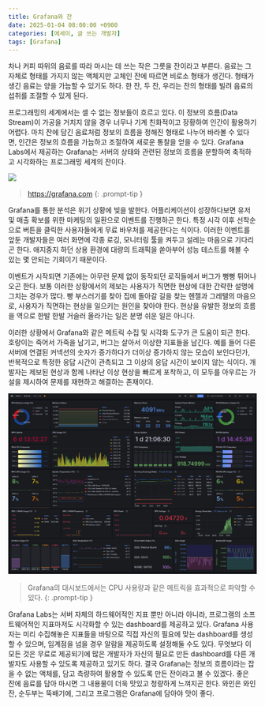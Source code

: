 ```yaml
---
title: Grafana와 잔
date: 2025-01-04 08:00:00 +0900
categories: [에세이, 글 쓰는 개발자]
tags: [Grafana]
---
```

차나 커피 따위의 음료를 따라 마시는 데 쓰는 작은 그릇을 잔이라고 부른다. 음료는 그 자체로 형태를 가지지 않는 액체지만 고체인 잔에 따르면 비로소 형태가 생긴다. 형태가 생긴 음료는 양을 가늠할 수 있기도 하다. 한 잔, 두 잔, 우리는 잔의 형태를 빌려 음료의 섭취를 조절할 수 있게 된다.

프로그래밍의 세계에서는 셀 수 없는 정보들이 흐르고 있다. 이 정보의 흐름(Data Stream)이 가공을 거치지 않을 경우 너무나 기계 친화적이고 장황하여 인간이 활용하기 어렵다. 마치 잔에 담긴 음료처럼 정보의 흐름을 정해진 형태로 나누어 바라볼 수 있다면, 인간은 정보의 흐름을 가늠하고 조절하여 새로운 통찰을 얻을 수 있다. Grafana Labs에서 제공하는 Grafana는 서버의 상태와 관련된 정보의 흐름을 분할하여 축적하고 시각화하는 프로그래밍 세계의 잔이다.

![](/assets/img/grafana-log-200x100.png)

> https://grafana.com
{: .prompt-tip }

Grafana를 통한 분석은 위기 상황에 빛을 발한다. 어플리케이션이 성장하다보면 유저 및 매출 확보를 위한 마케팅의 일환으로 이벤트를 진행하곤 한다. 특정 시각 이후 선착순으로 버튼을 클릭한 사용자들에게 무료 바우처를 제공한다는 식이다. 이러한 이벤트를 앞둔 개발자들은 여러 화면에 각종 로깅, 모니터링 툴을 켜두고 설레는 마음으로 기다리곤 한다. 애지중지 하던 상용 환경에 대량의 트래픽을 쏟아부어 성능 테스트를 해볼 수 있는 몇 안되는 기회이기 때문이다. 

이벤트가 시작되면 기존에는 아무런 문제 없이 동작되던 로직들에서 버그가 뻥뻥 튀어나오곤 한다. 보통 이러한 상황에서의 제보는 사용자가 직면한 현상에 대한 간략한 설명에 그치는 경우가 많다. 빵 부스러기를 찾아 집에 돌아갈 길을 찾는 헨젤과 그레텔의 마음으로, 사용자가 직면하는 현상을 일으키는 원인을 찾아야 한다. 현상을 유발한 정보의 흐름을 역으로 한발 한발 거슬러 올라가는 일은 분명 쉬운 일은 아니다.

이러한 상황에서 Grafana와 같은 메트릭 수집 및 시각화 도구가 큰 도움이 되곤 한다. 호랑이는 죽어서 가죽을 남기고, 버그는 살아서 이상한 지표들을 남긴다. 예를 들어 다른 서버에 연결된 커넥션의 숫자가 증가하다가 더이상 증가하지 않는 모습이 보인다던가, 반복적으로 특정한 응답 시간이 관측되고 그 이상의 응답 시간이 보이지 않는 식이다. 개발자는 제보된 현상과 함께 나타난 이상 현상을 빠르게 포착하고, 이 모두를 아우르는 가설을 제시하여 문제를 재현하고 해결하는 존재이다.

![](/assets/img/dashboard.png)

> Grafana의 대시보드에서는 CPU 사용량과 같은 메트릭을 효과적으로 파악할 수 있다.
{: .prompt-tip }

Grafana Labs는 서버 자체의 하드웨어적인 지표 뿐만 아니라 아니라, 프로그램의 소프트웨어적인 지표마저도 시각화할 수 있는 dashboard를 제공하고 있다. Grafana 사용자는 미리 수집해놓은 지표들을 바탕으로 직접 자신의 필요에 맞는 dashboard를 생성할 수 있으며, 임계점을 넘을 경우 알람을 제공하도록 설정해둘 수도 있다. 무엇보다 이 모든 것은 무료로 제공되기에 많은 개발자가 자신의 필요로 만든 dashboard를 다른 개발자도 사용할 수 있도록 제공하고 있기도 하다. 결국 Grafana는 정보의 흐름이라는 잡을 수 없는 액체를, 담고 측량하여 활용할 수 있도록 만든 잔이라고 볼 수 있겠다. 좋은 잔에 음료를 담아 마시면 그 내용물이 더욱 맛있고 청량하게 느껴지곤 한다. 와인은 와인잔, 순두부는 뚝배기에, 그리고 프로그램은 Grafana에 담아야 맛이 좋다.